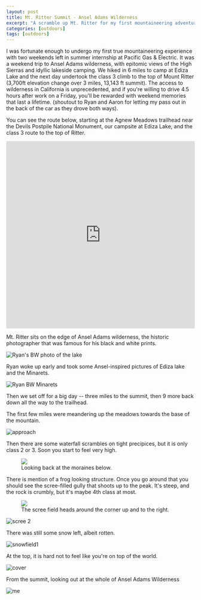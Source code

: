 ```yaml
---
layout: post
title: Mt. Ritter Summit - Ansel Adams Wilderness
excerpt: "A scramble up Mt. Ritter for my first mountaineering adventure"
categories: [outdoors]
tags: [outdoors]
---
```


I was fortunate enough to undergo my first true mountaineering experience with two weekends left in summer internship at Pacific Gas & Electric. It was a weekend trip to Ansel Adams wilderness, with epitomic views of the High Sierras and idyllic lakeside camping. We hiked in 6 miles to camp at Ediza Lake and the next day undertook the class 3 climb to the top of Mount Ritter (3,700ft elevation change over 3 miles, 13,143 ft summit).  The access to wilderness in California is unprecedented, and if you're willing to drive 4.5 hours after work on a Friday, you'll be rewarded with weekend memories that last a lifetime. (shoutout to Ryan and Aaron for letting my pass out in the  back of the car as they drove both ways).

You can see the route below, starting at the Agnew Meadows trailhead near the Devils Postpile National Monument, our campsite at Ediza Lake, and the class 3 route to the top of Ritter.

<iframe width="100%" height="500px" frameBorder="0" src="https://a.tiles.mapbox.com/v4/smaroukis.15aik54i.html?access_token=pk.eyJ1Ijoic21hcm91a2lzIiwiYSI6ImNpcTZyNW96djAwZ3BmbmtrcnZpbXRoMG0ifQ.wlaRgsckB1_vTtYKWEhZJw"></iframe>

Mt. Ritter sits on the edge of Ansel Adams wilderness, the historic photographer that was famous for his black and white prints.

![Ryan's BW photo of the lake]({{site.url}}/assets/img/2016/ansel_adams/ryan-lake.jpg)

Ryan woke up early and took some Ansel-inspired pictures of Ediza lake and the Minarets.

![Ryan BW Minarets]({{site.url}}/assets/img/2016/ansel_adams/ryan-minarets.jpg)

Then we set off for a big day -- three miles to the summit, then 9 more back down all the way to the trailhead.

The first few miles were meandering up the meadows towards the base of the mountain.

![approach]({{site.url}}/assets/img/2016/ansel_adams/approach.jpg)

Then there are some waterfall scrambles on tight precipices, but it is only class 2 or 3. Soon you start to feel very high.

<figure>
    <img src="{{site.url}}/assets/img/2016/ansel_adams/moraines_below.JPG"/>
    <figcaption> Looking back at the moraines below. </figcaption>
</figure>

There is mention of a frog looking structure. Once you go around that you should see the scree-filled gully that shoots up to the peak. It's steep, and the rock is crumbly, but it's maybe 4th class at most.

<figure>
    <img src="{{site.url}}/assets/img/2016/ansel_adams/scree1.JPG"/>
    <figcaption> The scree field heads around the corner up and to the right.</figcaption>
</figure>

![scree 2]({{site.url}}/assets/img/2016/ansel_adams/scree2.JPG)

There was still some snow left, albeit rotten.

![snowfield1]({{site.url}}/assets/img/2016/ansel_adams/snowfield1.JPG)

At the top, it is hard not to feel like you're on top of the world.

![cover]({{site.url}}/assets/img/2016/ansel_adams/cover.JPG)

From the summit, looking out at the whole of Ansel Adams Wilderness

![me]({{site.url}}/assets/img/2016/ansel_adams/summit-3.JPG)
